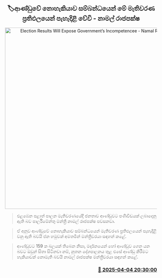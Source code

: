 <p align='center'><b><h2 align='center' title='Election Results Will Expose Government’s Incompetencee - Namal Rajapaksa'>🏷ආණ්ඩුවේ නොහැකියාව සම්බන්ධයෙන් මේ මැතිවරණ ප්‍රතිඵලයෙන් පැහැදිළි වේවි - නාමල් රාජපක්ෂ</h2></b></p>
<p align='center'><img src='https://helakuru.sgp1.cdn.digitaloceanspaces.com/esana/images/lib/namal-rajapaksha-local-new.jpg' width='600' alt='Election Results Will Expose Government’s Incompetencee - Namal Rajapaksa'></p>

> එළඹෙන පළාත් පාලන මැතිවරණයේදී ජනතාව ආණ්ඩුවට පණිවිඩයක් ලබාදෙනු ඇති බව පාර්ලිමේන්තු මන්ත්‍රී නාමල් රාජපක්ෂ පවසනවා.

> ඒ අනුව ආණ්ඩුවේ නොහැකියාව සම්බන්ධයෙන් මැතිවරණ ප්‍රතිඵලයෙන් පැහැදිළි වනු ඇති බවයි ජන හමුවක් අමතමින් මන්ත්‍රීවරයා සඳහන් කළේ.

> ආණ්ඩුවට 159 ක බලයක් තිබෙන නිසා, මර්දනයෙන් හෝ ආණ්ඩුව ගෙන යන බවට ඔවුන් සිතා සිටිනවා නම්, නූතන දේශපාලනය තුළ එසේ ආණ්ඩු කිරීමට හැකියාවක් නොමැති බවයි නාමල් රාජපක්ෂ මන්ත්‍රීවරයා සඳහන් කළේ.



<h3 align='right'><a href='https://www.helakuru.lk/esana/p/108953/'>📅 2025-04-04 20:30:00</a></h3>
